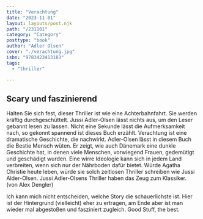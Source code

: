 ```yaml
---
title: "Verachtung"
date: "2023-11-01"
layout: layouts/post.njk
path: "/231101"
category: "Category"
posttype: "book"
author: "Adler Olsen"
cover: "./verachtung.jpg"
isbn: "9783423413183"
tags:
  - "thriller"

---
```

## Scary und faszinierend

Halten Sie sich fest, dieser Thriller ist wie eine Achterbahnfahrt. Sie werden kräftig durchgeschüttelt. Jussi Adler-Olsen lässt nichts aus, um den Leser gebannt lesen zu lassen. Nicht eine Sekunde lässt die Aufmerksamkeit nach, so gekonnt spannend ist dieses Buch erzählt. Verachtung ist eine dramatische Geschichte, die nachwirkt. Adler-Olsen lässt in diesem Buch die Bestie Mensch wüten. Er zeigt, wie auch Dänemark eine dunkle Geschichte hat, in denen viele Menschen, vorwiegend Frauen, gedemütigt und geschädigt wurden. Eine wirre Ideologie kann sich in jedem Land verbreiten, wenn sich nur der Nährboden dafür bietet. Würde Agatha Christie heute leben, würde sie solch zeitlosen Thriller schreiben wie Jussi Alder-Olsen. Jussi Adler-Olsens Thriller haben das Zeug zum Klassiker. (von Alex Dengler)

Ich kann mich nicht entscheiden, welche Story die schauerlichste ist. Hier ist der Hintergrund (vielleicht) eher zu ertragen, am Ende aber ist man wieder mal abgestoßen und fasziniert zugleich. Good Stuff, the best.
